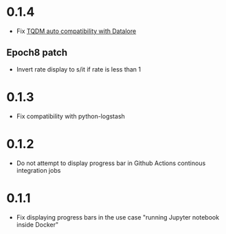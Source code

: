# 0.1.4

- Fix [TQDM auto compatibility with Datalore](https://github.com/tradingstrategy-ai/tqdm-loggable/pull/4)

## Epoch8 patch

- Invert rate display to s/it if rate is less than 1

# 0.1.3

- Fix compatibility with python-logstash

# 0.1.2

- Do not attempt to display progress bar in Github Actions continous integration jobs

# 0.1.1

- Fix displaying progress bars in the use case "running Jupyter notebook inside Docker"
